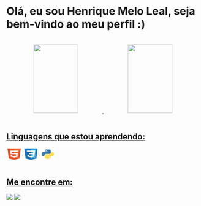 <h1>Olá, eu sou Henrique Melo Leal, seja bem-vindo ao meu perfil :)</h1>
<br>

<div align="center">
  <a href="https://github.com/edilsonjrcode](https://github.com/HenriqueMLDEV)">
  <img height="180em" width="48%" src="https://github-readme-stats.vercel.app/api?username=HenriqueMLDEV
&show_icons=true&theme=dracula&include_all_commits=true&count_private=true"/>
  <img height="180em" width="48%" src="https://github-readme-stats.vercel.app/api/top-langs/?username=edilsonjrcode&layout=compact&langs_count=7&theme=dracula"/>
</div>
<br>
  
 <h2>Linguagens que estou aprendendo:</h2>
 <div style="display: inline_block">
 <img align="center" alt="Henrique-HTML" height="30" width="40" src="https://raw.githubusercontent.com/devicons/devicon/master/icons/html5/html5-original.svg">
 <img align="center" alt="Henrique-CSS" height="30" width="40" src="https://raw.githubusercontent.com/devicons/devicon/master/icons/css3/css3-original.svg">
 <img align="center" alt="Henrique-Python" height="30" width="40" src="https://raw.githubusercontent.com/devicons/devicon/master/icons/python/python-original.svg">
</div>
<br>
 
###
  
  <h2>Me encontre em:</h2>
<div> 
 
  <a href = "mailto:hmleal7@gmail.com"><img src="https://img.shields.io/badge/-Gmail-%23333?style=for-the-badge&logo=gmail&logoColor=white" target="_blank"></a>
  <a href="https://www.linkedin.com/in/henrique-m-5a761511b/" target="_blank"><img src="https://img.shields.io/badge/-LinkedIn-%230077B5?style=for-the-badge&logo=linkedin&logoColor=white" target="_blank"></a> 
 </div>
